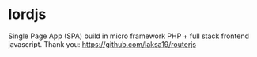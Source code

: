 # lordjs
Single Page App (SPA) build in micro framework PHP + full stack frontend javascript.
Thank you: https://github.com/laksa19/routerjs
